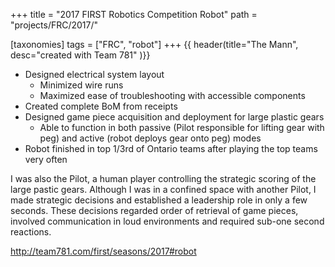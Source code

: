 +++
title = "2017 FIRST Robotics Competition Robot"
path = "projects/FRC/2017/"

[taxonomies]
tags = ["FRC", "robot"]
+++
{{ header(title="The Mann", desc="created with Team 781" )}}

- Designed electrical system layout
	- Minimized wire runs
	- Maximized ease of troubleshooting with accessible components
- Created complete BoM from receipts
- Designed game piece acquisition and deployment for large plastic gears
	- Able to function in both passive (Pilot responsible for lifting gear with peg) and active (robot deploys gear onto peg) modes
- Robot finished in top 1/3rd of Ontario teams after playing the top teams very often

I was also the Pilot, a human player controlling the strategic scoring of the large pastic gears. Although I was in a confined space with another Pilot, I made strategic decisions and established a leadership role in only a few seconds. These decisions regarded order of retrieval of game pieces, involved communication in loud environments and required sub-one second reactions.

http://team781.com/first/seasons/2017#robot